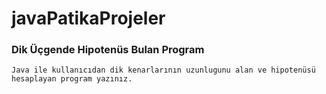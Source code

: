 # javaPatikaProjeler
### Dik Üçgende Hipotenüs Bulan Program
```
Java ile kullanıcıdan dik kenarlarının uzunlugunu alan ve hipotenüsü hesaplayan program yazınız.
